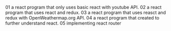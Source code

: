 01 a react program that only uses basic react with youtube API.
02 a react program that uses react and redux.
03 a react program that uses reasct and redux with OpenWeathermap.org API.
04 a react program that created to further understand react.
05 implementing react router
